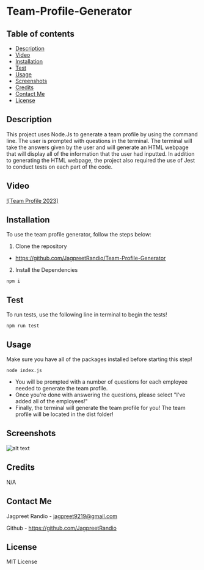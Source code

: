 # Team-Profile-Generator


## Table of contents
* [Description](#description)
* [Video](#video)
* [Installation](#installation)
* [Test](#test)
* [Usage](#usage)
* [Screenshots](#screenshots)
* [Credits](#credits)
* [Contact Me](#contact-me)
* [License](#license)

## Description

This project uses Node.Js to generate a team profile by using the command line. The user is prompted with questions in the terminal. The terminal will take the answers given by the user and will generate an HTML webpage that will display all of the information that the user had inputted. In addition to generating the HTML webpage, the project also required the use of Jest to conduct tests on each part of the code. 


## Video

[![Team Profile 2023]](https://www.youtube.com/watch?v=nD1ywlGF3lU "Team Profile 2023")

## Installation

To use the team profile generator, follow the steps below:

1. Clone the repository
 -  https://github.com/JagpreetRandio/Team-Profile-Generator

2. Install the Dependencies 

``` npm i ```


## Test

To run tests, use the following line in terminal to begin the tests!

```npm run test```

## Usage 

Make sure you have all of the packages installed before starting this step! 

```node index.js ```

- You will be prompted with a number of questions for each employee needed to generate the team profile.
- Once you're done with answering the questions, please select "I've added all of the employees!"
- Finally, the terminal will generate the team profile for you! The team profile will be located in the dist folder! 

## Screenshots

![alt text](Assets/Team%20Profile%20.png) 

## Credits

N/A

## Contact Me

Jagpreet Randio - jagpreet9219@gmail.com

Github - https://github.com/JagpreetRandio


## License

MIT License
